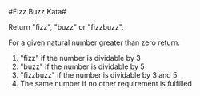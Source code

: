 #Fizz Buzz Kata#

Return "fizz", "buzz" or "fizzbuzz".

For a given natural number greater than zero return:

1. "fizz" if the number is dividable by 3
2. "buzz" if the number is dividable by 5
3. "fizzbuzz" if the number is dividable by 3 and 5
4. The same number if no other requirement is fulfilled
